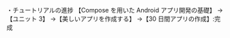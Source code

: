 ・チュートリアルの進捗
【Compose を用いた Android アプリ開発の基礎】
  ->【ユニット 3】
    ->【美しいアプリを作成する】
      ->【30 日間アプリの作成】:完成
